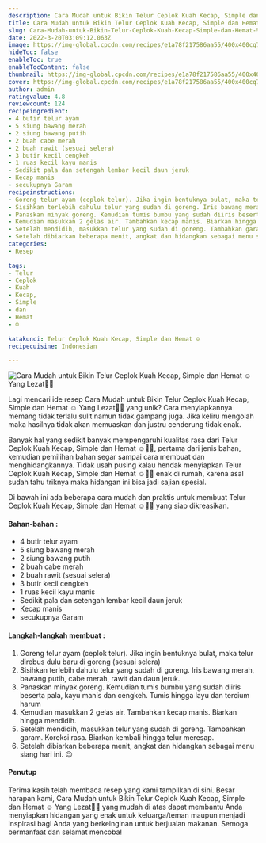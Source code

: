 ```yaml
---
description: Cara Mudah untuk Bikin Telur Ceplok Kuah Kecap, Simple dan Hemat ☺️ Yang Lezat"
title: Cara Mudah untuk Bikin Telur Ceplok Kuah Kecap, Simple dan Hemat ☺️ Yang Lezat
slug: Cara-Mudah-untuk-Bikin-Telur-Ceplok-Kuah-Kecap-Simple-dan-Hemat-%E2%98%BA%EF%B8%8F-Yang-Lezat
date: 2022-3-20T03:09:12.063Z
image: https://img-global.cpcdn.com/recipes/e1a78f217586aa55/400x400cq70/photo.jpg
hideToc: false
enableToc: true
enableTocContent: false
thumbnail: https://img-global.cpcdn.com/recipes/e1a78f217586aa55/400x400cq70/photo.jpg
cover: https://img-global.cpcdn.com/recipes/e1a78f217586aa55/400x400cq70/photo.jpg
author: admin
ratingvalue: 4.8
reviewcount: 124
recipeingredient:
- 4 butir telur ayam
- 5 siung bawang merah
- 2 siung bawang putih
- 2 buah cabe merah
- 2 buah rawit (sesuai selera)
- 3 butir kecil cengkeh
- 1 ruas kecil kayu manis
- Sedikit pala dan setengah lembar kecil daun jeruk
- Kecap manis
- secukupnya Garam
recipeinstructions:
- Goreng telur ayam (ceplok telur). Jika ingin bentuknya bulat, maka telur direbus dulu baru di goreng (sesuai selera)
- Sisihkan terlebih dahulu telur yang sudah di goreng. Iris bawang merah, bawang putih, cabe merah, rawit dan daun jeruk.
- Panaskan minyak goreng. Kemudian tumis bumbu yang sudah diiris beserta pala, kayu manis dan cengkeh. Tumis hingga layu dan tercium harum
- Kemudian masukkan 2 gelas air. Tambahkan kecap manis. Biarkan hingga mendidih.
- Setelah mendidih, masukkan telur yang sudah di goreng. Tambahkan garam. Koreksi rasa. Biarkan kembali hingga telur meresap.
- Setelah dibiarkan beberapa menit, angkat dan hidangkan sebagai menu siang hari ini. 😉
categories:
- Resep

tags:
- Telur
- Ceplok
- Kuah
- Kecap,
- Simple
- dan
- Hemat
- ☺️

katakunci: Telur Ceplok Kuah Kecap, Simple dan Hemat ☺️
recipecuisine: Indonesian

---
```


![Cara Mudah untuk Bikin Telur Ceplok Kuah Kecap, Simple dan Hemat ☺️ Yang Lezat👩‍🍳](https://img-global.cpcdn.com/recipes/e1a78f217586aa55/400x400cq70/photo.jpg)

Lagi mencari ide resep Cara Mudah untuk Bikin Telur Ceplok Kuah Kecap, Simple dan Hemat ☺️ Yang Lezat👩‍🍳 yang unik? Cara menyiapkannya memang tidak terlalu sulit namun tidak gampang juga. Jika keliru mengolah maka hasilnya tidak akan memuaskan dan justru cenderung tidak enak.

Banyak hal yang sedikit banyak mempengaruhi kualitas rasa dari Telur Ceplok Kuah Kecap, Simple dan Hemat ☺️👩‍🍳, pertama dari jenis bahan, kemudian pemilihan bahan segar sampai cara membuat dan menghidangkannya. Tidak usah pusing kalau hendak menyiapkan Telur Ceplok Kuah Kecap, Simple dan Hemat ☺️👩‍🍳 enak di rumah, karena asal sudah tahu triknya maka hidangan ini bisa jadi sajian spesial.

Di bawah ini ada beberapa cara mudah dan praktis untuk membuat Telur Ceplok Kuah Kecap, Simple dan Hemat ☺️👩‍🍳 yang siap dikreasikan.

<!--inarticleads1-->

#### Bahan-bahan :

- 4 butir telur ayam
- 5 siung bawang merah
- 2 siung bawang putih
- 2 buah cabe merah
- 2 buah rawit (sesuai selera)
- 3 butir kecil cengkeh
- 1 ruas kecil kayu manis
- Sedikit pala dan setengah lembar kecil daun jeruk
- Kecap manis
- secukupnya Garam

<!--inarticleads2-->

#### Langkah-langkah membuat :

1. Goreng telur ayam (ceplok telur). Jika ingin bentuknya bulat, maka telur direbus dulu baru di goreng (sesuai selera)
1. Sisihkan terlebih dahulu telur yang sudah di goreng. Iris bawang merah, bawang putih, cabe merah, rawit dan daun jeruk.
1. Panaskan minyak goreng. Kemudian tumis bumbu yang sudah diiris beserta pala, kayu manis dan cengkeh. Tumis hingga layu dan tercium harum
1. Kemudian masukkan 2 gelas air. Tambahkan kecap manis. Biarkan hingga mendidih.
1. Setelah mendidih, masukkan telur yang sudah di goreng. Tambahkan garam. Koreksi rasa. Biarkan kembali hingga telur meresap.
1. Setelah dibiarkan beberapa menit, angkat dan hidangkan sebagai menu siang hari ini. 😉

#### Penutup

Terima kasih telah membaca resep yang kami tampilkan di sini. Besar harapan kami, Cara Mudah untuk Bikin Telur Ceplok Kuah Kecap, Simple dan Hemat ☺️ Yang Lezat👩‍🍳 yang mudah di atas dapat membantu Anda menyiapkan hidangan yang enak untuk keluarga/teman maupun menjadi inspirasi bagi Anda yang berkeinginan untuk berjualan makanan. Semoga bermanfaat dan selamat mencoba!